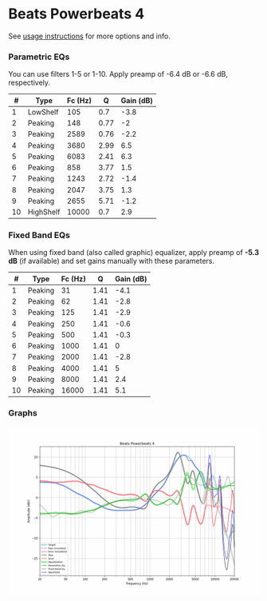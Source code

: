 # Beats Powerbeats 4
See [usage instructions](https://github.com/jaakkopasanen/AutoEq#usage) for more options and info.

### Parametric EQs
You can use filters 1-5 or 1-10. Apply preamp of -6.4 dB or -6.6 dB, respectively.

|   # | Type      |   Fc (Hz) |    Q |   Gain (dB) |
|-----|-----------|-----------|------|-------------|
|   1 | LowShelf  |       105 | 0.7  |        -3.8 |
|   2 | Peaking   |       148 | 0.77 |        -2   |
|   3 | Peaking   |      2589 | 0.76 |        -2.2 |
|   4 | Peaking   |      3680 | 2.99 |         6.5 |
|   5 | Peaking   |      6083 | 2.41 |         6.3 |
|   6 | Peaking   |       858 | 3.77 |         1.5 |
|   7 | Peaking   |      1243 | 2.72 |        -1.4 |
|   8 | Peaking   |      2047 | 3.75 |         1.3 |
|   9 | Peaking   |      2655 | 5.71 |        -1.2 |
|  10 | HighShelf |     10000 | 0.7  |         2.9 |

### Fixed Band EQs
When using fixed band (also called graphic) equalizer, apply preamp of **-5.3 dB** (if available) and set gains manually with these parameters.

|   # | Type    |   Fc (Hz) |    Q |   Gain (dB) |
|-----|---------|-----------|------|-------------|
|   1 | Peaking |        31 | 1.41 |        -4.1 |
|   2 | Peaking |        62 | 1.41 |        -2.8 |
|   3 | Peaking |       125 | 1.41 |        -2.9 |
|   4 | Peaking |       250 | 1.41 |        -0.6 |
|   5 | Peaking |       500 | 1.41 |        -0.3 |
|   6 | Peaking |      1000 | 1.41 |         0   |
|   7 | Peaking |      2000 | 1.41 |        -2.8 |
|   8 | Peaking |      4000 | 1.41 |         5   |
|   9 | Peaking |      8000 | 1.41 |         2.4 |
|  10 | Peaking |     16000 | 1.41 |         5.1 |

### Graphs
![](./Beats%20Powerbeats%204.png)
